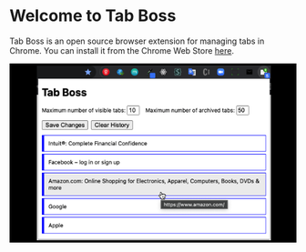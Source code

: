 # Welcome to Tab Boss

Tab Boss is an open source browser extension for managing tabs in Chrome. You can install it from the Chrome Web Store [here](https://chrome.google.com/webstore/detail/tab-boss/cepljcedfleklfggppmkacgbnjoomhdl).

![Extension UI](/images/screenshot.png)
